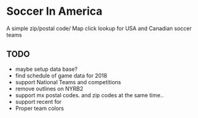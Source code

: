 # Soccer In America
A simple zip/postal code/ Map click lookup for USA and Canadian soccer teams

## TODO
* maybe setup data base?
* find schedule of game data for 2018
* support National Teams and competitions 
* remove outlines on NYRB2
* support mx postal codes. and zip codes at the same time..
* support recent for
* Proper team colors







